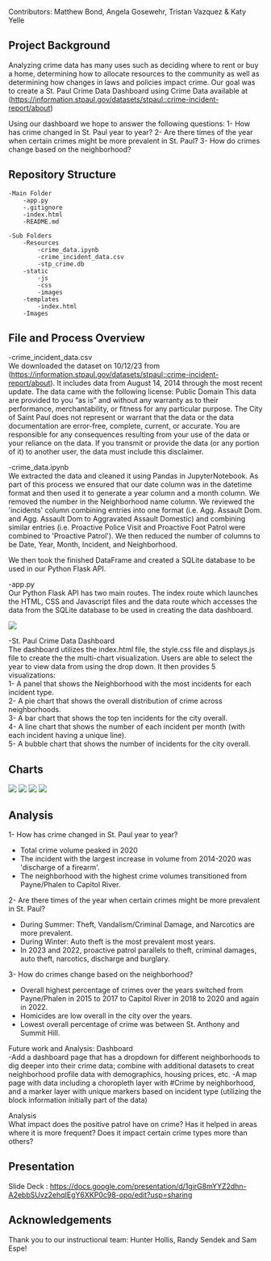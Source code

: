Contributors: Matthew Bond, Angela Gosewehr, Tristan Vazquez & Katy Yelle

## Project Background
Analyzing crime data has many uses such as deciding where to rent or buy a home, determining how to allocate resources to the community as well as determining how changes in laws and policies impact crime. Our goal was to create a St. Paul Crime Data Dashboard using Crime Data available at (https://information.stpaul.gov/datasets/stpaul::crime-incident-report/about)

Using our dashboard we hope to answer the following questions: 
1- How has crime changed in St. Paul year to year?
2- Are there times of the year when certain crimes might be more prevalent in St. Paul?
3- How do crimes change based on the neighborhood?
    
## Repository Structure
    -Main Folder
        -app.py
        -.gitignore
        -index.html
        -README.md

    -Sub Folders
        -Resources
            -crime_data.ipynb
            -crime_incident_data.csv
            -stp_crime.db
        -static
            -js
            -css
            -images
        -templates
            -index.html
        -Images

## File and Process Overview
-crime_incident_data.csv<br>
We downloaded the dataset on 10/12/23 from (https://information.stpaul.gov/datasets/stpaul::crime-incident-report/about). It includes data from August 14, 2014 through the most recent update. The data came with the following license:
Public Domain
This data are provided to you “as is” and without any warranty as to their performance, merchantability, or fitness for any particular purpose. The City of Saint Paul does not represent or warrant that the data or the data documentation are error-free, complete, current, or accurate. You are responsible for any consequences resulting from your use of the data or your reliance on the data. If you transmit or provide the data (or any portion of it) to another user, the data must include this disclaimer.

-crime_data.ipynb<br>
We extracted the data and cleaned it using Pandas in JupyterNotebook.  As part of this process we ensured that our date column was in the datetime format and then used it to generate a year column and a month column. We removed the number in the Neighborhood name column. We reviewed the 'incidents' column combining entries into one format (i.e. Agg. Assault Dom. and Agg. Assault Dom to Aggravated Assault Domestic) and combining similar entries (i.e. Proactive Police Visit and Proactive Foot Patrol were combined to 'Proactive Patrol'). We then reduced the number of columns to be Date, Year, Month, Incident, and Neighborhood. 

We then took the finished DataFrame and created a SQLite database to be used in our Python Flask API. 

-app.py<br>
Our Python Flask API has two main routes.  The index route which launches the HTML, CSS and Javascript files and the data route which accesses the data from the SQLite database to be used in creating the data dashboard. 

<img src="Images/dashboard_header.png" >

-St. Paul Crime Data Dashboard<br>
The dashboard utilizes the index.html file, the style.css file and displays.js file to create the the multi-chart visualization. Users are able to select the year to view data from using the drop down. It then provides 5 visualizations:<br>
    1- A panel that shows the Neighborhood with the most incidents for each incident type.<br>
    2- A pie chart that shows the overall distribution of crime across neighborhoods.<br>
    3- A bar chart that shows the top ten incidents for the city overall.<br>
    4- A line chart that shows the number of each incident per month (with each incident having a unique line).<br>
    5- A bubble chart that shows the number of incidents for the city overall. <br>

## Charts

<img src="Images/Screenshot 2023-10-23 174149.png" >
<img src="Images/Screenshot 2023-10-23 174102.png" >
<img src="Images\Screenshot 2023-10-23 174128.png" >
<img src="Images\Screenshot 2023-10-23 174212.png" >


## Analysis
1- How has crime changed in St. Paul year to year?
- Total crime volume peaked in 2020
- The incident with the largest increase in volume from 2014-2020 was 'discharge of a firearm'.
- The neighborhood with the highest crime volumes transitioned from Payne/Phalen to Capitol River.
    
2- Are there times of the year when certain crimes might be more prevalent in St. Paul?
- During Summer: Theft, Vandalism/Criminal Damage, and Narcotics are more prevalent.
- During Winter: Auto theft is the most prevalent most years.
- In 2023 and 2022, proactive patrol parallels to theft, criminal damages, auto theft, narcotics, discharge and burglary.

3- How do crimes change based on the neighborhood?
- Overall highest percentage of crimes over the years switched from Payne/Phalen in 2015 to 2017 to Capitol River in 2018 to 2020 and again in 2022.
- Homicides are low overall in the city over the years.
- Lowest overall percentage of crime was between St. Anthony and Summit Hill.
     
Future work and Analysis:
Dashboard <br>
-Add a dashboard page that has a dropdown for different neighborhoods to dig deeper into their crime data; combine with additional datasets to creat neighborhood profile data with demographics, housing prices, etc.
-A map page with data including a choropleth layer with #Crime by neighborhood, and a marker layer with unique markers based on incident type (utilizing the block information initially part of the data)

Analysis<br>
What impact does the positive patrol have on crime?  Has it helped in areas where it is more frequent?  Does it impact certain crime types more than others?

## Presentation
Slide Deck : https://docs.google.com/presentation/d/1girG8mYYZ2dhn-A2ebbSUvz2ehqIEgY6XKP0c98-opo/edit?usp=sharing

## Acknowledgements
Thank you to our instructional team: Hunter Hollis, Randy Sendek and Sam Espe!
